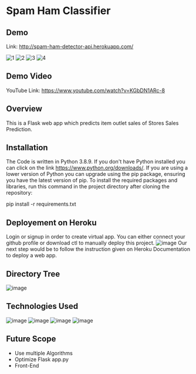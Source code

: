 # Spam Ham Classifier

## Demo
Link: http://spam-ham-detector-api.herokuapp.com/

![1](https://user-images.githubusercontent.com/56039882/134461472-82c6da87-ff87-4506-a911-72bbd836a13f.PNG)
![2](https://user-images.githubusercontent.com/56039882/134461493-245bddbd-ab34-4384-a7b8-55479e98c5fb.PNG)
![3](https://user-images.githubusercontent.com/56039882/134461507-15d456e4-3470-4510-8e50-5ddd03b34e59.PNG)
![4](https://user-images.githubusercontent.com/56039882/134461522-15bbd464-1da7-4ea6-b068-95a4351b1b33.PNG)

## Demo Video
YouTube Link: https://www.youtube.com/watch?v=KGbDN1ARc-8

## Overview
This is a Flask web app which predicts item outlet sales of Stores Sales Prediction.

## Installation
The Code is written in Python 3.8.9. If you don't have Python installed you can click on the link https://www.python.org/downloads/. If you are using a lower version of Python you can upgrade using the pip package, ensuring you have the latest version of pip. To install the required packages and libraries, run this command in the project directory after cloning the repository:

pip install -r requirements.txt

## Deployement on Heroku
Login or signup in order to create virtual app. You can either connect your github profile or download ctl to manually deploy this project.
![image](https://user-images.githubusercontent.com/56039882/131977019-361f538f-4600-4747-8c98-5bbb1382e22b.png)
Our next step would be to follow the instruction given on Heroku Documentation to deploy a web app.

## Directory Tree
![image](https://user-images.githubusercontent.com/56039882/131978926-6eb2d854-a08a-45fe-9821-4439eb5f08ff.png)


## Technologies Used
![image](https://user-images.githubusercontent.com/56039882/131978055-4eaf451c-56ab-4f03-be1e-16e008ccd3c3.png)
![image](https://user-images.githubusercontent.com/56039882/131978079-a53c0114-f559-42e2-afe2-53753b9f2ccc.png)
![image](https://user-images.githubusercontent.com/56039882/131978106-a149b5ae-8252-461f-9335-27b962982880.png)
![image](https://user-images.githubusercontent.com/56039882/131978128-02102d84-d4a5-4093-9390-7a647cee09f8.png)

## Future Scope
* Use multiple Algorithms
* Optimize Flask app.py
* Front-End
